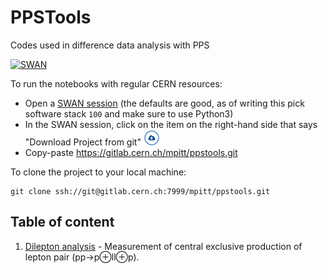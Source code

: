 # PPSTools

Codes used in difference data analysis with PPS

[![SWAN](https://swanserver.web.cern.ch/swanserver/images/badge_swan_white_150.png)](https://cern.ch/swanserver/cgi-bin/go/?projurl=https://gitlab.cern.ch/mpitt/ppstools.git)

To run the notebooks with regular CERN resources:
* Open a [SWAN session](https://swan.cern.ch) (the defaults are good, as of writing this pick software stack `100` and make sure to use Python3)
* In the SWAN session, click on the item on the right-hand side that says "Download Project from git" ![Download Project from git](img/download_project_trim.png)
* Copy-paste https://gitlab.cern.ch/mpitt/ppstools.git


To clone the project to your local machine:
```shell
git clone ssh://git@gitlab.cern.ch:7999/mpitt/ppstools.git
```
## Table of content

1. [Dilepton analysis](https://gitlab.cern.ch/mpitt/ppstools/exclusive-dilep) - Measurement of central exclusive production of lepton pair (pp&rarr;p&oplus;ll&oplus;p).
